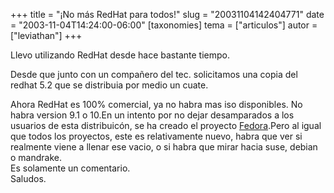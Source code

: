 +++
title = "¡No más RedHat para todos!"
slug = "20031104142404771"
date = "2003-11-04T14:24:00-06:00"
[taxonomies]
tema = ["articulos"]
autor = ["leviathan"]
+++

Llevo utilizando RedHat desde hace bastante tiempo.  
  
Desde que junto con un compañero del tec. solicitamos una copia del
redhat 5.2 que se distribuia por medio un cuate.

Ahora RedHat es 100% comercial, ya no habra mas iso disponibles. No
habra version 9.1 o 10.En un intento por no dejar desamparados a los
usuarios de esta distribuicón, se ha creado el proyecto
[Fedora](fedora.redhat.com).Pero al igual que todos los proyectos, este
es relativamente nuevo, habra que ver si realmente viene a llenar ese
vacio, o si habra que mirar hacia suse, debian o mandrake.  
Es solamente un comentario.  
Saludos.

